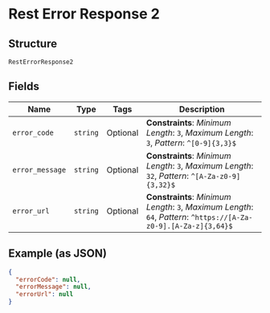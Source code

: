 
# Rest Error Response 2

## Structure

`RestErrorResponse2`

## Fields

| Name | Type | Tags | Description |
|  --- | --- | --- | --- |
| `error_code` | `string` | Optional | **Constraints**: *Minimum Length*: `3`, *Maximum Length*: `3`, *Pattern*: `^[0-9]{3,3}$` |
| `error_message` | `string` | Optional | **Constraints**: *Minimum Length*: `3`, *Maximum Length*: `32`, *Pattern*: `^[A-Za-z0-9]{3,32}$` |
| `error_url` | `string` | Optional | **Constraints**: *Minimum Length*: `3`, *Maximum Length*: `64`, *Pattern*: `^https://[A-Za-z0-9].[A-Za-z]{3,64}$` |

## Example (as JSON)

```json
{
  "errorCode": null,
  "errorMessage": null,
  "errorUrl": null
}
```

